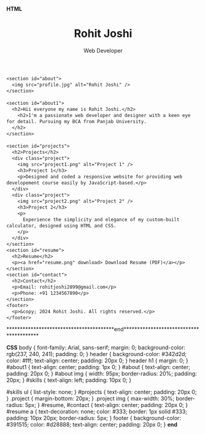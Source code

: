 ****************************************HTML****************************************
<!DOCTYPE html>
<html lang="en">
  <head>
    <meta charset="UTF-8" />
    <meta name="viewport" content="width=device-width, initial-scale=1.0" />
    <link rel="stylesheet" href="style.css" />
    <title>My Portfolio</title>
  </head>
  <body>
    <header>
      <h1>Rohit Joshi</h1>
      <p>Web Developer </p>
    </header>

    <section id="about">
      <img src="profile.jpg" alt="Rohit Joshi" />
    </section>

    <section id="about1">
      <h2>Hii everyone my name is Rohit Joshi.</h2>
        <h2>I'm a passionate web developer and designer with a keen eye for detail. Pursuing my BCA from Panjab University.
      </h2>
    </section>

    <section id="projects">
      <h2>Projects</h2>
      <div class="project">
        <img src="project1.png" alt="Project 1" />
        <h3>Project 1</h3>
        <p>Designed and coded a responsive website for providing web developement course easily by JavaScript-based.</p>
      </div>
      <div class="project">
        <img src="project2.png" alt="Project 2" />
        <h3>Project 2</h3>
        <p>
          Experience the simplicity and elegance of my custom-built calculator, designed using HTML and CSS. 
        </p>
      </div>
    </section>
    <section id="resume">
      <h2>Resume</h2>
      <p><a href="resume.png" download> Download Resume (PDF)</a></p>
    </section>
    <section id="contact">
      <h2>Contact</h2>
      <p>Email: rohitjoshi2899@gmail.com</p>
      <p>Phone: +91 1234567890</p>
    </section>
    <footer>
      <p>&copy; 2024 Rohit Joshi. All rights reserved.</p>
    </footer>
  </body>
</html>
****************************************end****************************************

****************************************CSS****************************************
body {
    font-family: Arial, sans-serif;
    margin: 0;
    background-color: rgb(237, 240, 241);
    padding: 0;
  }
  header {
    background-color: #342d2d;
    color: #fff;
    text-align: center;
    padding: 20px 0;
  } 
  header h1 {
    margin: 0;
  } 
  #about1 {
    text-align: center;
    padding: 1px 0;
  }
  #about {
    text-align: center;
    padding: 20px 0;
  }
  #about img {
    width: 95px;
    border-radius: 20%;
    padding: 20px;
  }
  #skills {
    text-align: left;
    padding: 10px 0;
  }
  
  #skills ul {
    list-style: none;
  }
  #projects {
    text-align: center;
    padding: 20px 0;
  }
  .project {
    margin-bottom: 20px;
  }
  .project img {
    max-width: 30%;
    border-radius: 5px;
  }
  #resume,
  #contact {
    text-align: center;
    padding: 20px 0;
  }
  #resume a {
    text-decoration: none;
    color: #333;
    border: 1px solid #333;
    padding: 10px 20px;
    border-radius: 5px;
  } 
  footer {
    background-color: #391515;
    color: #d28888;
    text-align: center;
    padding: 20px 0;
  }
  ****************************************end****************************************
